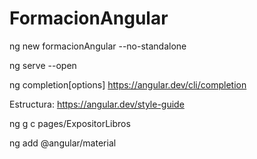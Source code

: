 # FormacionAngular

ng new formacionAngular --no-standalone

ng serve --open

ng completion[options]
https://angular.dev/cli/completion

Estructura:
https://angular.dev/style-guide

ng g c pages/ExpositorLibros

ng add @angular/material
